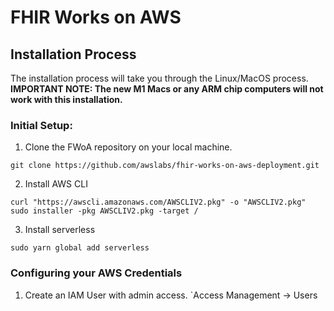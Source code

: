 # FHIR Works on AWS
## Installation Process
The installation process will take you through the Linux/MacOS process.<br />
**IMPORTANT NOTE: The new M1 Macs or any ARM chip computers will not work with this installation.**
### Initial Setup:
 1. Clone the FWoA repository on your local machine. 
```
git clone https://github.com/awslabs/fhir-works-on-aws-deployment.git
```
2.  Install AWS CLI
```
curl "https://awscli.amazonaws.com/AWSCLIV2.pkg" -o "AWSCLIV2.pkg"
sudo installer -pkg AWSCLIV2.pkg -target /
```
3. Install serverless
```
sudo yarn global add serverless
```
### Configuring your AWS Credentials
1. Create an IAM User with admin access. `Access Management -> Users
